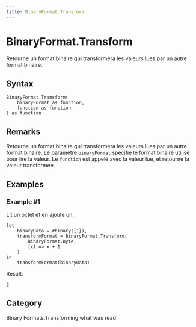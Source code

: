 ```yaml
---
title: BinaryFormat.Transform
---
```


# BinaryFormat.Transform


Retourne un format binaire qui transformera les valeurs lues par un autre format binaire.


## Syntax

```powerquery
BinaryFormat.Transform(
    binaryFormat as function,
    function as function
) as function
```


## Remarks

Retourne un format binaire qui transformera les valeurs lues par un autre format binaire.  Le paramètre <code>binaryFormat</code> spécifie le format binaire utilisé pour lire la valeur.  Le <code>function</code> est appelé avec la valeur lue, et retourne la valeur transformée.


## Examples

### Example #1 
Lit un octet et en ajoute un.
```powerquery
let
    binaryData = #binary({1}),
    transformFormat = BinaryFormat.Transform(
        BinaryFormat.Byte,
        (x) => x + 1
    )
in
    transformFormat(binaryData)
```

Result: 
```powerquery
2
```




## Category
Binary Formats.Transforming what was read
